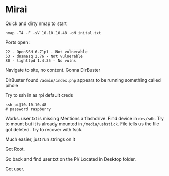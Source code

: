 # Mirai

Quick and dirty nmap to start
```
nmap -T4 -F -sV 10.10.10.48 -oN inital.txt
```

Ports open:
```
22 - OpenSSH 6.71p1 - Not vulnerable
53 - dnsmasq 2.76 - Not vulnerable
80 - lighttpd 1.4.35 - No vulns
```

Navigate to site, no content. Gonna DirBuster

DirBuster found `/admin/index.php` appears to be running something called pihole

Try to ssh in as rpi default creds

```
ssh pi@10.10.10.48
# password raspberry
```

Works.
user.txt is missing
Mentions a flashdrive. Find device in `dev/sdb`. Try to mount but it is already
mounted in `/media/usbstick`. File tells us the file got deleted. Try to recover
with fsck.

Much easier, just run strings on it

Got Root.

Go back and find user.txt on the Pi/ Located in Desktop folder.

Got user.
